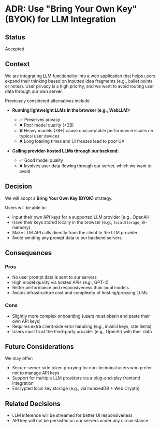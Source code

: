 # ADR: Use "Bring Your Own Key" (BYOK) for LLM Integration

## Status

Accepted

## Context

We are integrating LLM functionality into a web application that helps users expand their thinking based on inputted idea fragments (e.g., bullet points or notes). User privacy is a high priority, and we want to avoid routing user data through our own server. 

Previously considered alternatives include:

- **Running lightweight LLMs in the browser (e.g., WebLLM):**
  - ✅ Preserves privacy
  - ❌ Poor model quality (<3B)
  - ❌ Heavy models (7B+) cause unacceptable performance issues on typical user devices
  - ❌ Long loading times and UI freezes lead to poor UX

- **Calling provider-hosted LLMs through our backend:**
  - ✅ Good model quality
  - ❌ Involves user data flowing through our server, which we want to avoid

## Decision

We will adopt a **Bring Your Own Key (BYOK)** strategy.

Users will be able to:
- Input their own API keys for a supported LLM provider (e.g., OpenAI)
- Have their keys stored locally in the browser (e.g., `localStorage`, in-memory)
- Make LLM API calls directly from the client to the LLM provider
- Avoid sending any prompt data to our backend servers

## Consequences

### Pros

- No user prompt data is sent to our servers
- High model quality via hosted APIs (e.g., GPT-4)
- Better performance and responsiveness than local models
- Avoids infrastructure cost and complexity of hosting/proxying LLMs

### Cons

- Slightly more complex onboarding (users must obtain and paste their own API keys)
- Requires extra client-side error handling (e.g., invalid keys, rate limits)
- Users must trust the third-party provider (e.g., OpenAI) with their data

## Future Considerations

We may offer:
- Secure server-side token proxying for non-technical users who prefer not to manage API keys
- Support for multiple LLM providers via a plug-and-play frontend integration
- Encrypted local key storage (e.g., via IndexedDB + Web Crypto)

## Related Decisions

- LLM inference will be streamed for better UI responsiveness
- API key will not be persisted on our servers under any circumstance
